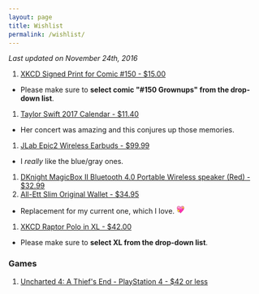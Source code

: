 ```yaml
---
layout: page
title: Wishlist
permalink: /wishlist/
---
```


*Last updated on November 24th, 2016*

1. [XKCD Signed Print for Comic #150 - $15.00][xkcd-print]
  - Please make sure to **select comic "#150 Grownups" from the drop-down list**.
1. [Taylor Swift 2017 Calendar - $11.40][tswift-calendar]
  - Her concert was amazing and this conjures up those memories.
1. [JLab Epic2 Wireless Earbuds - $99.99][bluetooth-earbuds]
  - I _really_ like the blue/gray ones.
1. [DKnight MagicBox II Bluetooth 4.0 Portable Wireless speaker (Red) - $32.99][bt-speaker]
1. [All-Ett Slim Original Wallet - $34.95][all-ett]
  - Replacement for my current one, which I love. <img src='/assets/site-heart.webp' width='16' height='16' />
1. [XKCD Raptor Polo in XL - $42.00][xkcd-polo]
  - Please make sure to **select XL from the drop-down list**.

### Games

1. [Uncharted 4: A Thief's End - PlayStation 4 - $42 or less][uncharted-4]

[bluetooth-earbuds]: https://www.amazon.com/Bluetooth-GUARANTEED-waterproof-high-performance-microphone/dp/B01EZ86SLW
[uncharted-4]: https://www.amazon.com/Uncharted-4-Thiefs-End-PlayStation/dp/B00GODZYNA
[all-ett]: https://www.all-ett.com/product/slim-original-wallet/
[bt-speaker]: https://www.amazon.com/gp/product/B018WMG5Y2
[xkcd-print]: https://store.xkcd.com/products/signed-prints
[xkcd-polo]: https://store.xkcd.com/products/raptor-polo
[tswift-calendar]: https://www.amazon.com/gp/product/1465057358
